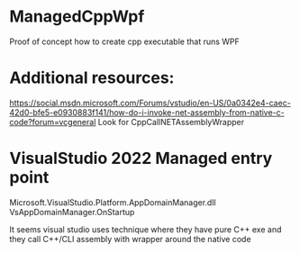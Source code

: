 # ManagedCppWpf
Proof of concept how to create cpp executable that runs WPF

# Additional resources: 
https://social.msdn.microsoft.com/Forums/vstudio/en-US/0a0342e4-caec-42d0-bfe5-e0930883f141/how-do-i-invoke-net-assembly-from-native-c-code?forum=vcgeneral
Look for CppCallNETAssemblyWrapper

# VisualStudio 2022 Managed entry point
Microsoft.VisualStudio.Platform.AppDomainManager.dll
VsAppDomainManager.OnStartup

It seems visual studio uses technique where they have pure C++ exe and they call C++/CLI assembly with wrapper around the native code
